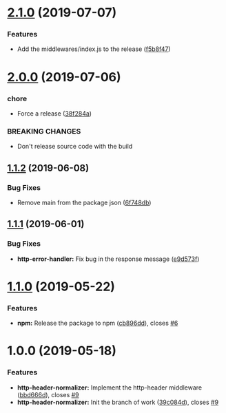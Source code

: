 # [2.1.0](https://github.com/ChocPanda/mambda/compare/v2.0.0...v2.1.0) (2019-07-07)


### Features

* Add the middlewares/index.js to the release ([f5b8f47](https://github.com/ChocPanda/mambda/commit/f5b8f47))

# [2.0.0](https://github.com/ChocPanda/mambda/compare/v1.1.2...v2.0.0) (2019-07-06)


### chore

* Force a release ([38f284a](https://github.com/ChocPanda/mambda/commit/38f284a))


### BREAKING CHANGES

* Don't release source code with the build

## [1.1.2](https://github.com/ChocPanda/mambda/compare/v1.1.1...v1.1.2) (2019-06-08)


### Bug Fixes

* Remove main from the package json ([6f748db](https://github.com/ChocPanda/mambda/commit/6f748db))

## [1.1.1](https://github.com/ChocPanda/mambda/compare/v1.1.0...v1.1.1) (2019-06-01)


### Bug Fixes

* **http-error-handler:** Fix bug in the response message ([e9d573f](https://github.com/ChocPanda/mambda/commit/e9d573f))

# [1.1.0](https://github.com/ChocPanda/mambda/compare/v1.0.0...v1.1.0) (2019-05-22)


### Features

* **npm:** Release the package to npm ([cb896dd](https://github.com/ChocPanda/mambda/commit/cb896dd)), closes [#6](https://github.com/ChocPanda/mambda/issues/6)

# 1.0.0 (2019-05-18)


### Features

* **http-header-normalizer:** Implement the http-header middleware ([bbd666d](https://github.com/ChocPanda/mambda/commit/bbd666d)), closes [#9](https://github.com/ChocPanda/mambda/issues/9)
* **http-header-normalizer:** Init the branch of work ([39c084d](https://github.com/ChocPanda/mambda/commit/39c084d)), closes [#9](https://github.com/ChocPanda/mambda/issues/9)
